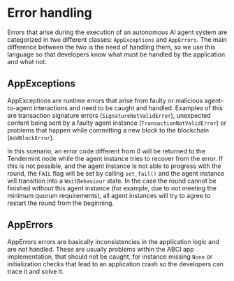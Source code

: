 # Error handling

Errors that arise during the execution of an autonomous AI agent system are categorized in two different classes: `AppExceptions` and `AppErrors`. The main difference between the two is the need of handling them, so we use this language so that developers know what must be handled by the application and what not.

## AppExceptions
AppExceptions are runtime errors that arise from faulty or malicious agent-to-agent interactions and need to be caught and handled. Examples of this are transaction signature errors (`SignatureNotValidError`), unexpected content being sent by a faulty agent instance (`TransactionNotValidError`) or problems that happen while committing a new block to the blockchain (`AddBlockError`).

In this scenario, an error code different from 0 will be returned to the Tendermint node while the agent instance tries to recover from the error. If this is not possible, and the agent instance is not able to progress with the round, the `FAIL` flag will be set by calling `set_fail()` and the agent instance will transition into a `WaitBehaviour` state. In the case the round cannot be finished without this agent instance (for example, due to not meeting the minimum quorum requirements), all agent instances will try to agree to restart the round from the beginning.


## AppErrors
AppErrors errors are basically inconsistencies in the application logic and are not handled. These are usually problems within the ABCI app implementation, that should not be caught, for instance missing `None` or initialization checks that lead to an application crash so the developers can trace it and solve it.

